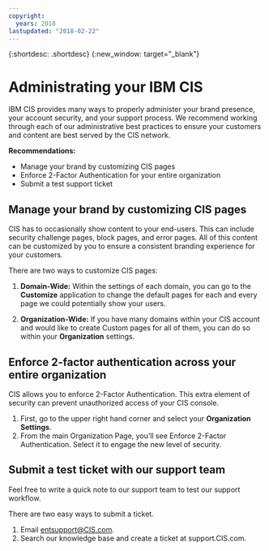 ```yaml
---
copyright:
  years: 2018
lastupdated: "2018-02-22"
---
```


{:shortdesc: .shortdesc}
{:new_window: target="_blank"}

# Administrating your IBM CIS

IBM CIS provides many ways to properly administer your brand presence, your account security, and your support process. We recommend working through each of our administrative best practices to ensure your customers and content are best served by the CIS network.

**Recommendations:**

* Manage your brand by customizing CIS pages
* Enforce 2-Factor Authentication for your entire organization 
* Submit a test support ticket

## Manage your brand by customizing CIS pages
CIS has to occasionally show content to your end-users. This can include security challenge pages, block pages, and error pages. All of this content can be customized by you to ensure a consistent branding experience for your customers.

There are two ways to customize CIS pages:

1. **Domain-Wide:** Within the settings of each domain, you can go to the **Customize** application to change the default pages for each and every page we could potentially show your users.

2. **Organization-Wide:** If you have many domains within your CIS account and would like to create Custom pages for all of them, you can do so within your **Organization** settings.

## Enforce 2-factor authentication across your entire organization
CIS allows you to enforce 2-Factor Authentication. This extra element of security can prevent unauthorized access of your CIS console.

1. First, go to the upper right hand corner and select your **Organization Settings**. 
2. From the main Organization Page, you’ll see Enforce 2-Factor Authentication. Select it to engage the new level of security.

## Submit a test ticket with our support team
Feel free to write a quick note to our support team to test our support workflow. 

There are two easy ways to submit a ticket.

1. Email entsupport@CIS.com.
2. Search our knowledge base and create a ticket at support.CIS.com.